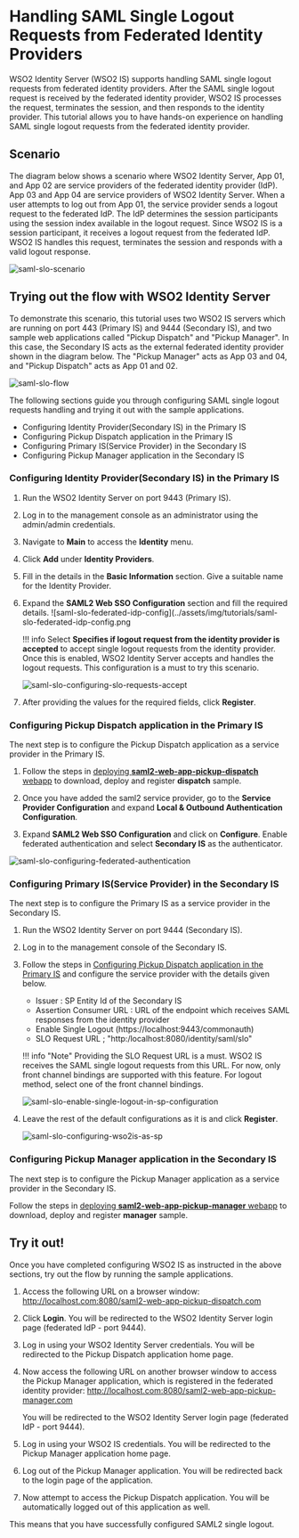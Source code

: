 # Handling SAML Single Logout Requests from Federated Identity Providers

WSO2 Identity Server (WSO2 IS) supports handling SAML single logout requests from federated identity providers.
After the SAML single logout request is received by the federated identity provider, WSO2 IS processes the request, 
terminates the session, and then responds to the identity provider. This tutorial allows you to have
hands-on experience on handling SAML single logout requests from the federated identity provider. 

## Scenario

The diagram below shows a scenario where WSO2 Identity Server, App 01, and App 02 are service providers of the federated
identity provider (IdP). App 03 and App 04 are service providers of WSO2 Identity Server. When a user attempts to log out 
from App 01, the service provider sends a logout request to the federated IdP. The IdP determines the session participants using
the session index available in the logout request. Since WSO2 IS is a session participant, it receives a logout request
from the federated IdP. WSO2 IS handles this request, terminates the session and responds with a valid logout response.

![saml-slo-scenario](../assets/img/tutorials/saml-slo-scenario.png)
        
## Trying out the flow with WSO2 Identity Server

To demonstrate this scenario, this tutorial uses two WSO2 IS servers which are running on port 443 (Primary IS) and 9444
(Secondary IS), and two sample web applications called "Pickup Dispatch" and "Pickup Manager". In this case, the 
Secondary IS acts as the external federated identity provider shown in the diagram below. The "Pickup Manager" acts as 
App 03 and 04, and "Pickup Dispatch" acts as App 01 and 02.

![saml-slo-flow](../assets/img/tutorials/saml-slo-flow.png)

The following sections guide you through configuring SAML single logout requests handling and trying it out with 
the sample applications.

-   Configuring Identity Provider(Secondary IS) in the Primary IS
-   Configuring Pickup Dispatch application in the Primary IS
-   Configuring Primary IS(Service Provider) in the Secondary IS
-   Configuring Pickup Manager application in the Secondary IS

### Configuring Identity Provider(Secondary IS) in the Primary IS

1. Run the WSO2 Identity Server on port 9443 (Primary IS).

2. Log in to the management console as an administrator using the admin/admin credentials.

3. Navigate to **Main** to access the **Identity** menu. 

4. Click **Add** under **Identity Providers**. 

4. Fill in the details in the **Basic Information** section. Give a suitable name for the Identity Provider.

5. Expand the **SAML2 Web SSO Configuration** section and fill the required details. 
   ![saml-slo-federated-idp-config](../assets/img/tutorials/saml-slo-federated-idp-config.png
   
   !!! info
       Select **Specifies if logout request from the identity provider is accepted** to accept single logout requests from 
      the identity provider. Once this is enabled, WSO2 Identity Server accepts and handles the logout requests. 
      This configuration is a must to try this scenario. 

   ![saml-slo-configuring-slo-requests-accept](../assets/img/tutorials/saml-slo-configuring-slo-requests-accept.png)
   
6. After providing the values for the required fields, click **Register**.

### Configuring Pickup Dispatch application in the Primary IS

The next step is to configure the Pickup Dispatch application as a service provider in the Primary IS.

1. Follow the steps in
   [deploying **saml2-web-app-pickup-dispatch** webapp](../../learn/deploying-the-sample-app/#deploying-the-saml2-web-app-pickup-dispatch-webapp)
   to download, deploy and register **dispatch** sample.
    
2. Once you have added the saml2 service provider, go to the **Service Provider Configuration** and expand **Local & Outbound Authentication Configuration**. 
        
3. Expand **SAML2 Web SSO Configuration** and click on **Configure**. Enable federated authentication and select **Secondary IS** as the authenticator.
 
 ![saml-slo-configuring-federated-authentication](../assets/img/tutorials/saml-slo-configuring-federated-authentication.png)
 
### Configuring Primary IS(Service Provider) in the Secondary IS
 
The next step is to configure the Primary IS as a service provider in the Secondary IS.
 
1. Run the WSO2 Identity Server on port 9444 (Secondary IS).

2. Log in to the management console of the Secondary IS.

3. Follow the steps in [Configuring Pickup Dispatch application in the Primary IS](configuring-pickup-dispatch-application-in-the-primary-is) and configure the service provider with the details given below.

    - Issuer : SP Entity Id of the Secondary IS
    - Assertion Consumer URL : URL of the endpoint which receives SAML responses from the identity provider
    - Enable Single Logout (https://localhost:9443/commonauth)
    - SLO Request URL ; "http:/localhost:8080/identity/saml/slo" 

    !!! info "Note"
        Providing the SLO Request URL is a must. WSO2 IS receives the SAML single logout requests from this URL. For now, only front channel bindings are supported with this feature. For logout method, select one of the front channel bindings.
    
    ![saml-slo-enable-single-logout-in-sp-configuration](../assets/img/tutorials/saml-slo-enable-single-logout-in-sp-configuration.png)

4. Leave the rest of the default configurations as it is and click **Register**. 

    ![saml-slo-configuring-wso2is-as-sp](../assets/img/tutorials/saml-slo-configuring-wso2is-as-sp.png)
 
 
### Configuring Pickup Manager application in the Secondary IS

The next step is to configure the Pickup Manager application as a service provider in the Secondary IS.
 
Follow the steps in [deploying **saml2-web-app-pickup-manager** webapp](../../learn/deploying-the-sample-app/#deploying-the-saml2-web-app-pickup-manager-webapp) to download, deploy and register **manager** sample.
  
## Try it out!

Once you have completed configuring WSO2 IS as instructed in the above sections, try out the flow by running the 
sample applications.

1. Access the following URL on a browser window: http://localhost.com:8080/saml2-web-app-pickup-dispatch.com

2. Click **Login**. You will be redirected to the WSO2 Identity Server login page (federated IdP - port 9444).

3. Log in using your WSO2 Identity Server credentials. You will be redirected to the Pickup Dispatch application home page.

4. Now access the following URL on another browser window to access the Pickup Manager application, which is registered 
in the federated identity provider: http://localhost.com:8080/saml2-web-app-pickup-manager.com

    You will be redirected to the WSO2 Identity Server login page (federated IdP - port 9444).

5. Log in using your WSO2 IS credentials. You will be redirected to the Pickup Manager application home page.
6. Log out of the Pickup Manager application. You will be redirected back to the login page of the application.

7. Now attempt to access the Pickup Dispatch application. You will be automatically logged out of this application as well.

This means that you have successfully configured SAML2 single logout.




